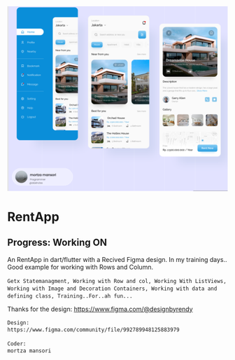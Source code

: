 ![Image Description](_cover.png)
# RentApp
## Progress: Working ON



An RentApp in dart/flutter with a Recived Figma design.
In my training days..
Good example for working with Rows and Column.

``
Getx Statemanagment,
Working with Row and col,
Working With ListViews,
Working with Image and Decoration Containers,
Working with data and defining class,
Training..For..ah fun...
``


Thanks for the design: https://www.figma.com/@designbyrendy
```
Design:
https://www.figma.com/community/file/992789948125883979

Coder:
mortza mansori
```


